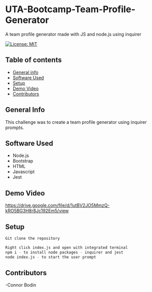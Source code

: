 # UTA-Bootcamp-Team-Profile-Generator
A team profile generator made with JS and node.js using inquirer

[![License: MIT](https://img.shields.io/badge/License-MIT-yellow.svg)](https://opensource.org/licenses/MIT)


## Table of contents
* [General info](#general-info)
* [Software Used](#software-used)
* [Setup](#setup)
* [Demo Video](#demo-video)
* [Contributors](#contributors)


## General Info
This challenge was to create a team profile generator using inquirer prompts.
## Software Used 

- Node.js
- Bootstrap
- HTML 
- Javascript
- Jest 

## Demo Video
https://drive.google.com/file/d/1utBV2JO5MmzQ-kRO5BG3H8r8Jc192Em5/view

## Setup

```bash
Git clone the repository

Right click index.js and open with integrated terminal
npm i - to install node packages - inquirer and jest
node index.js - to start the user prompt
```


## Contributors

-Connor Bodin
